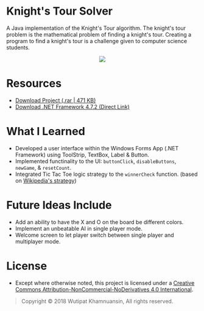 # Knight's Tour Solver
A Java implementation of the Knight's Tour algorithm. The knight's tour problem is the mathematical problem of finding a knight's tour. Creating a program to find a knight's tour is a challenge given to computer science students.

<p align="center">
  <img src="https://bellmcp.github.io/img/Projects_KnightsTour.jpg" />
</p>

# Resources

* [Download Project (.rar | 471 KB)](https://bellmcp.github.io/work/TicTacToe.rar)
* [Download .NET Framework 4.7.2 (Direct Link)](https://dotnet.microsoft.com/download/dotnet-framework/net472)

# What I Learned

* Developed a user interface within the Windows Forms App (.NET Framework) using ToolStrip, TextBox, Label & Button.
* Implemented functinality to the UI: `buttonClick`, `disableButtons`, `newGame`, & `resetCount`.
* Integrated Tic Tac Toe logic strategy to the `winnerCheck` function. (based on [Wikipedia's strategy](https://en.wikipedia.org/wiki/Tic-tac-toe#Strategy))

# Future Ideas Include

* Add an ability to have the X and O on the board be different colors.
* Implement an unbeatable AI in single player mode.
* Welcome screen to let player switch between single player and multiplayer mode.

# License

* Except where otherwise noted, this project is licensed under a [Creative Commons Attribution-NonCommercial-NoDerivatives 4.0 International](http://creativecommons.org/licenses/by-nc-nd/4.0/).

> Copyright © 2018 Wutipat Khamnuansin, All rights reserved.
